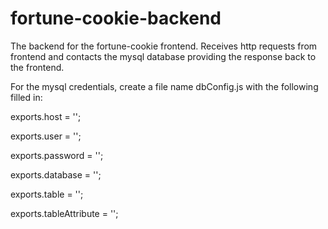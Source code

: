 # fortune-cookie-backend

The backend for the fortune-cookie frontend. Receives http requests from frontend and contacts the mysql database providing the response back to the frontend. 

For the mysql credentials, create a file name dbConfig.js with the following filled in:

exports.host = '';

exports.user = '';

exports.password = '';

exports.database = '';

exports.table = '';

exports.tableAttribute = '';
